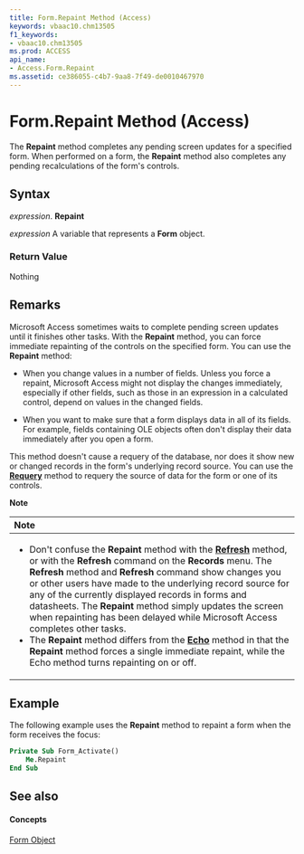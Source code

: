```yaml
---
title: Form.Repaint Method (Access)
keywords: vbaac10.chm13505
f1_keywords:
- vbaac10.chm13505
ms.prod: ACCESS
api_name:
- Access.Form.Repaint
ms.assetid: ce386055-c4b7-9aa8-7f49-de0010467970
---
```



# Form.Repaint Method (Access)

The  **Repaint** method completes any pending screen updates for a specified form. When performed on a form, the **Repaint** method also completes any pending recalculations of the form's controls.


## Syntax

 _expression_. **Repaint**

 _expression_ A variable that represents a **Form** object.


### Return Value

Nothing


## Remarks

Microsoft Access sometimes waits to complete pending screen updates until it finishes other tasks. With the  **Repaint** method, you can force immediate repainting of the controls on the specified form. You can use the **Repaint** method:


- When you change values in a number of fields. Unless you force a repaint, Microsoft Access might not display the changes immediately, especially if other fields, such as those in an expression in a calculated control, depend on values in the changed fields.
    
- When you want to make sure that a form displays data in all of its fields. For example, fields containing OLE objects often don't display their data immediately after you open a form.
    
This method doesn't cause a requery of the database, nor does it show new or changed records in the form's underlying record source. You can use the  **[Requery](form-requery-method-access.md)** method to requery the source of data for the form or one of its controls.


 **Note**  



|**Note**|
|:-----|
|<ul><li>Don't confuse the **Repaint** method with the [**Refresh**](form-repaint-method-access.md) method, or with the **Refresh** command on the **Records** menu. The **Refresh** method and **Refresh** command show changes you or other users have made to the underlying record source for any of the currently displayed records in forms and datasheets. The **Repaint** method simply updates the screen when repainting has been delayed while Microsoft Access completes other tasks.</li><li>The **Repaint** method differs from the [**Echo**](application-echo-method-access.md) method in that the **Repaint** method forces a single immediate repaint, while the Echo method turns repainting on or off.</li></ul>|   


## Example

The following example uses the  **Repaint** method to repaint a form when the form receives the focus:


```vb
Private Sub Form_Activate() 
    Me.Repaint 
End Sub
```


## See also


#### Concepts


[Form Object](form-object-access.md)

